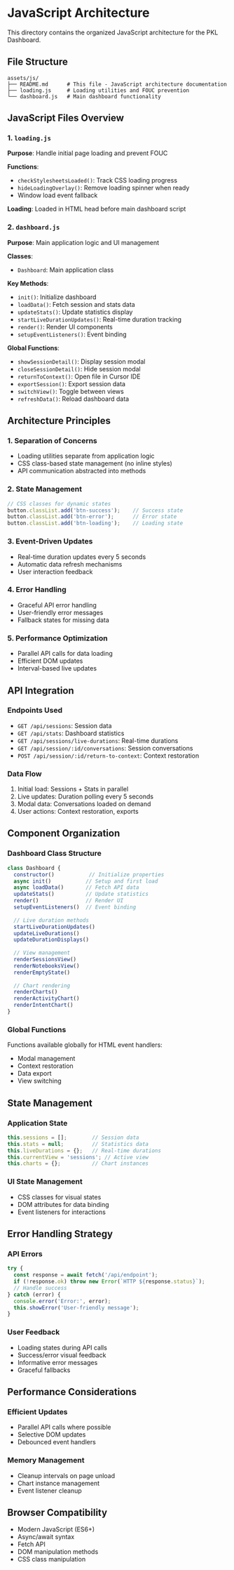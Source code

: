 # JavaScript Architecture

This directory contains the organized JavaScript architecture for the PKL Dashboard.

## File Structure

```
assets/js/
├── README.md      # This file - JavaScript architecture documentation
├── loading.js     # Loading utilities and FOUC prevention
└── dashboard.js   # Main dashboard functionality
```

## JavaScript Files Overview

### 1. `loading.js`
**Purpose**: Handle initial page loading and prevent FOUC

**Functions**:
- `checkStylesheetsLoaded()`: Track CSS loading progress
- `hideLoadingOverlay()`: Remove loading spinner when ready
- Window load event fallback

**Loading**: Loaded in HTML head before main dashboard script

### 2. `dashboard.js`
**Purpose**: Main application logic and UI management

**Classes**:
- `Dashboard`: Main application class

**Key Methods**:
- `init()`: Initialize dashboard
- `loadData()`: Fetch session and stats data
- `updateStats()`: Update statistics display
- `startLiveDurationUpdates()`: Real-time duration tracking
- `render()`: Render UI components
- `setupEventListeners()`: Event binding

**Global Functions**:
- `showSessionDetail()`: Display session modal
- `closeSessionDetail()`: Hide session modal
- `returnToContext()`: Open file in Cursor IDE
- `exportSession()`: Export session data
- `switchView()`: Toggle between views
- `refreshData()`: Reload dashboard data

## Architecture Principles

### 1. **Separation of Concerns**
- Loading utilities separate from application logic
- CSS class-based state management (no inline styles)
- API communication abstracted into methods

### 2. **State Management**
```javascript
// CSS classes for dynamic states
button.classList.add('btn-success');    // Success state
button.classList.add('btn-error');      // Error state
button.classList.add('btn-loading');    // Loading state
```

### 3. **Event-Driven Updates**
- Real-time duration updates every 5 seconds
- Automatic data refresh mechanisms
- User interaction feedback

### 4. **Error Handling**
- Graceful API error handling
- User-friendly error messages
- Fallback states for missing data

### 5. **Performance Optimization**
- Parallel API calls for data loading
- Efficient DOM updates
- Interval-based live updates

## API Integration

### Endpoints Used
- `GET /api/sessions`: Session data
- `GET /api/stats`: Dashboard statistics
- `GET /api/sessions/live-durations`: Real-time durations
- `GET /api/session/:id/conversations`: Session conversations
- `POST /api/session/:id/return-to-context`: Context restoration

### Data Flow
1. Initial load: Sessions + Stats in parallel
2. Live updates: Duration polling every 5 seconds
3. Modal data: Conversations loaded on demand
4. User actions: Context restoration, exports

## Component Organization

### Dashboard Class Structure
```javascript
class Dashboard {
  constructor()           // Initialize properties
  async init()           // Setup and first load
  async loadData()       // Fetch API data
  updateStats()          // Update statistics
  render()               // Render UI
  setupEventListeners()  // Event binding
  
  // Live duration methods
  startLiveDurationUpdates()
  updateLiveDurations()
  updateDurationDisplays()
  
  // View management
  renderSessionsView()
  renderNotebooksView()
  renderEmptyState()
  
  // Chart rendering
  renderCharts()
  renderActivityChart()
  renderIntentChart()
}
```

### Global Functions
Functions available globally for HTML event handlers:
- Modal management
- Context restoration
- Data export
- View switching

## State Management

### Application State
```javascript
this.sessions = [];        // Session data
this.stats = null;         // Statistics data
this.liveDurations = {};   // Real-time durations
this.currentView = 'sessions'; // Active view
this.charts = {};          // Chart instances
```

### UI State Management
- CSS classes for visual states
- DOM attributes for data binding
- Event listeners for interactions

## Error Handling Strategy

### API Errors
```javascript
try {
  const response = await fetch('/api/endpoint');
  if (!response.ok) throw new Error(`HTTP ${response.status}`);
  // Handle success
} catch (error) {
  console.error('Error:', error);
  this.showError('User-friendly message');
}
```

### User Feedback
- Loading states during API calls
- Success/error visual feedback
- Informative error messages
- Graceful fallbacks

## Performance Considerations

### Efficient Updates
- Parallel API calls where possible
- Selective DOM updates
- Debounced event handlers

### Memory Management
- Cleanup intervals on page unload
- Chart instance management
- Event listener cleanup

## Browser Compatibility

- Modern JavaScript (ES6+)
- Async/await syntax
- Fetch API
- DOM manipulation methods
- CSS class manipulation
